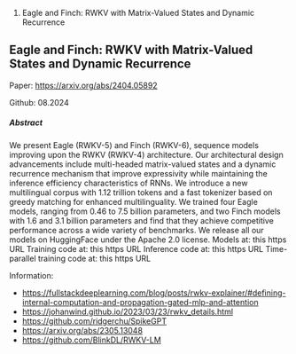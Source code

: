 1. Eagle and Finch: RWKV with Matrix-Valued States and Dynamic Recurrence

## Eagle and Finch: RWKV with Matrix-Valued States and Dynamic Recurrence

Paper: https://arxiv.org/abs/2404.05892

Github: 08.2024

##### Abstract
We present Eagle (RWKV-5) and Finch (RWKV-6), sequence models improving upon the RWKV (RWKV-4) architecture. Our architectural design advancements include multi-headed matrix-valued states and a dynamic recurrence mechanism that improve expressivity while maintaining the inference efficiency characteristics of RNNs. We introduce a new multilingual corpus with 1.12 trillion tokens and a fast tokenizer based on greedy matching for enhanced multilinguality. We trained four Eagle models, ranging from 0.46 to 7.5 billion parameters, and two Finch models with 1.6 and 3.1 billion parameters and find that they achieve competitive performance across a wide variety of benchmarks. We release all our models on HuggingFace under the Apache 2.0 license. Models at: this https URL Training code at: this https URL Inference code at: this https URL Time-parallel training code at: this https URL






Information:
* https://fullstackdeeplearning.com/blog/posts/rwkv-explainer/#defining-internal-computation-and-propagation-gated-mlp-and-attention
* https://johanwind.github.io/2023/03/23/rwkv_details.html
* https://github.com/ridgerchu/SpikeGPT
* https://arxiv.org/abs/2305.13048
* https://github.com/BlinkDL/RWKV-LM
